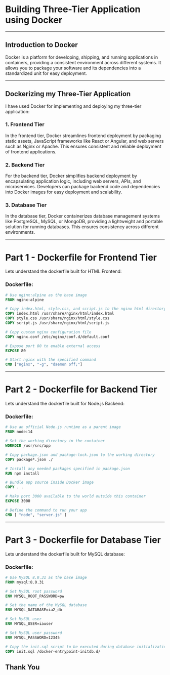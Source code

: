 # Building Three-Tier Application using Docker

---

## Introduction to Docker

Docker is a platform for developing, shipping, and running applications in containers, providing a consistent environment across different systems. It allows you to package your software and its dependencies into a standardized unit for easy deployment.

---

## Dockerizing my Three-Tier Application

I have used Docker for implementing and deploying my three-tier application:

### 1. Frontend Tier

In the frontend tier, Docker streamlines frontend deployment by packaging static assets, JavaScript frameworks like React or Angular, and web servers such as Nginx or Apache. This ensures consistent and reliable deployment of frontend applications.


### 2. Backend Tier

For the backend tier, Docker simplifies backend deployment by encapsulating application logic, including web servers, APIs, and microservices. Developers can package backend code and dependencies into Docker images for easy deployment and scalability.

### 3. Database Tier

In the database tier, Docker containerizes database management systems like PostgreSQL, MySQL, or MongoDB, providing a lightweight and portable solution for running databases. This ensures consistency across different environments.

---

# Part 1 - Dockerfile for Frontend Tier

Lets understand the dockerfile built for HTML Frontend:

### Dockerfile:

```dockerfile
# Use nginx:alpine as the base image
FROM nginx:alpine

# Copy index.html, style.css, and script.js to the nginx html directory
COPY index.html /usr/share/nginx/html/index.html
COPY style.css /usr/share/nginx/html/style.css
COPY script.js /usr/share/nginx/html/script.js

# Copy custom nginx configuration file
COPY nginx.conf /etc/nginx/conf.d/default.conf

# Expose port 80 to enable external access
EXPOSE 80

# Start nginx with the specified command
CMD ["nginx", "-g", "daemon off;"]
```

---

# Part 2 - Dockerfile for Backend Tier

Lets understand the dockerfile built for Node.js Backend:

### Dockerfile:

```dockerfile
# Use an official Node.js runtime as a parent image
FROM node:14

# Set the working directory in the container
WORKDIR /usr/src/app

# Copy package.json and package-lock.json to the working directory
COPY package*.json ./

# Install any needed packages specified in package.json
RUN npm install

# Bundle app source inside Docker image
COPY . .

# Make port 3000 available to the world outside this container
EXPOSE 3000

# Define the command to run your app
CMD [ "node", "server.js" ]
```

---

# Part 3 - Dockerfile for Database Tier

Lets understand the dockerfile built for MySQL database:

### Dockerfile:

```dockerfile
# Use MySQL 8.0.31 as the base image
FROM mysql:8.0.31

# Set MySQL root password
ENV MYSQL_ROOT_PASSWORD=pw

# Set the name of the MySQL database
ENV MYSQL_DATABASE=ia2_db

# Set MySQL user
ENV MYSQL_USER=iauser

# Set MySQL user password
ENV MYSQL_PASSWORD=12345

# Copy the init.sql script to be executed during database initialization
COPY init.sql /docker-entrypoint-initdb.d/
```


## Thank You
